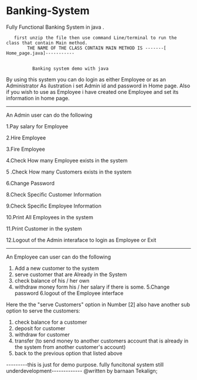 # Banking-System
Fully Functional Banking System in java . 
             
       first unzip the file then use command Line/terminal to run the class that contain Main method.     
            THE NAME OF THE CLASS CONTAIN MAIN METHOD IS -------[ Home_page.java]-----------

    
              Banking system demo with java
  By using this system you can do  login as either Employee or as an Administrator
       As ilustration i set Admin id  and password in Home page.
  Also if you wish to use as Employee i have created one Employee and set its information in home page.

  ---------------------------------------------------------------------------------------------------------------

  An Admin user can do the following 

   1.Pay salary for Employee
   
   2.Hire Employee 
  
  3.Fire Employee  
 
 4.Check How many Employee exists in the system  

5 .Check How many Customers  exists  in the system

6.Change Password 

8.Check Specific Customer Information
 
 9.Check Specific Employee Information

10.Print All Employees  in the system

11.Print Customer  in the system
 
12.Logout of the Admin interaface to login as Employee or Exit
 
--------------------------------------------------------------------------------------------------------


An Employee can user can do the following

1. Add a new customer to the system
2. serve customer that are Already in the System
3. check balance of his / her own
4. withdraw money form his / her salary if there is some.
5.Change password 
6.logout of the Employee interface
 

Here the the "serve Customers" option in Number [2] also have another sub option to serve the customers:

1. check balance for a customer
2. deposit for customer
3. withdraw for customer
4. transfer (to send money to another customers account that is already in the system from another customer's account)
5. back to the previous option that listed above


---------this is just for demo purpose. fully funcitonal system still underdevelopment-------------
 @written by barnaan Tekalign;
